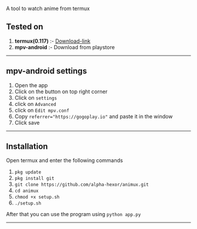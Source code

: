 

A tool to watch anime from termux

## Tested on
1. **termux(0.117)** :- [Download-link](https://www.apkmirror.com/apk/fredrik-fornwall/termux-fdroid-version/termux-fdroid-version-0-117-release/termux-fdroid-version-0-117-android-apk-download/) 
2. **mpv-android** :- Download from playstore
***

## mpv-android settings
1. Open the app
2. Click on the button on top right corner
3. Click on `settings`
4. click on `Advanced`
5. click on `Edit mpv.conf`
6. Copy `referrer="https://gogoplay.io"` and paste it in the window
7. Click save

***

## Installation
Open termux and enter the following commands
1. `pkg update`
2. `pkg install git`
3. `git clone https://github.com/alpha-hexor/animux.git`
4. `cd animux`
4. `chmod +x setup.sh`
5. `./setup.sh`


After that you can use the program using `python app.py`

***